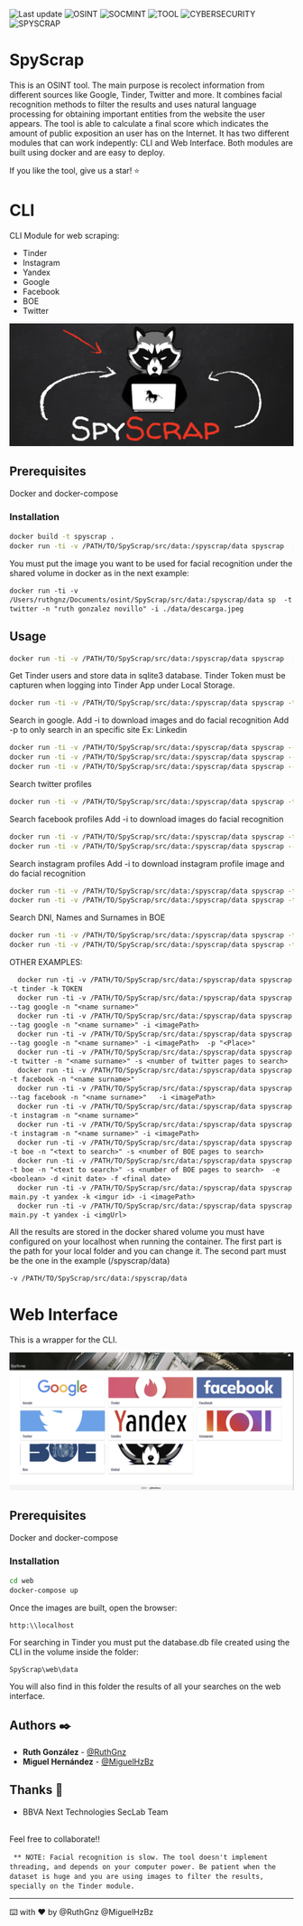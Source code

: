 ![Last update](https://img.shields.io/badge/last%20update-11%20FEB%202021-green.svg?style=flat-square)
![OSINT](https://img.shields.io/badge/OSINT-brightgreen.svg?style=flat-square)
![SOCMINT](https://img.shields.io/badge/SOCMINT-brightgreen.svg?style=flat-square)
![TOOL](https://img.shields.io/badge/TOOL-brightgreen.svg?style=flat-square)
![CYBERSECURITY](https://img.shields.io/badge/CYBERSECURITY-brightgreen.svg?style=flat-square)
![SPYSCRAP](https://img.shields.io/badge/SPYSCRAP-brightgreen.svg?style=flat-square)

# SpyScrap

This is an OSINT tool. The main purpose is recolect information from different sources like Google, Tinder, Twitter and more. It combines facial recognition methods to filter the results and uses natural language processing for obtaining important entities from the website the user appears. The tool is able to calculate a final score which indicates the amount of public exposition an user has on the Internet.
It has two different modules that can work indepently: CLI and Web Interface.
Both modules are built using docker and are easy to deploy.

If you like the tool, give us a star! :star:

# CLI

CLI Module for web scraping:

* Tinder
* Instagram
* Yandex
* Google
* Facebook
* BOE
* Twitter


![alt text](./SpyScrap.png)


## Prerequisites

Docker and docker-compose


### Installation
```bash
docker build -t spyscrap .
docker run -ti -v /PATH/TO/SpyScrap/src/data:/spyscrap/data spyscrap  [options]
```
You must put the image you want to be used for facial recognition under the shared volume in docker as in the next example:
```
docker run -ti -v /Users/ruthgnz/Documents/osint/SpyScrap/src/data:/spyscrap/data sp  -t twitter -n "ruth gonzalez novillo" -i ./data/descarga.jpeg
```

## Usage

```bash
docker run -ti -v /PATH/TO/SpyScrap/src/data:/spyscrap/data spyscrap  [options]
```

Get Tinder users and store data in sqlite3 database. Tinder Token must be capturen when logging into Tinder App under Local Storage.
```bash
docker run -ti -v /PATH/TO/SpyScrap/src/data:/spyscrap/data spyscrap -t tinder -k TOKEN		
```

Search in google.
Add -i to download images and do facial recognition
Add -p to only search in an specific site Ex: Linkedin

```bash
docker run -ti -v /PATH/TO/SpyScrap/src/data:/spyscrap/data spyscrap --tag google -n "<name surname>"
docker run -ti -v /PATH/TO/SpyScrap/src/data:/spyscrap/data spyscrap --tag google -n "<name surname>" -i <imagePath>
docker run -ti -v /PATH/TO/SpyScrap/src/data:/spyscrap/data spyscrap --tag google -n "<name surname>" -i <imagePath>	-p "<Place>"
```

Search twitter profiles
```bash
docker run -ti -v /PATH/TO/SpyScrap/src/data:/spyscrap/data spyscrap -t twitter -n "<name surname>" -s <number of twitter pages to search>		
```																					

Search facebook profiles
Add -i to download images do facial recognition		
```bash
docker run -ti -v /PATH/TO/SpyScrap/src/data:/spyscrap/data spyscrap -t facebook -n "<name surname>"
docker run -ti -v /PATH/TO/SpyScrap/src/data:/spyscrap/data spyscrap --tag facebook -n "<name surname>"	-i <imagePath>			
```

Search instagram profiles
Add -i to download instagram profile image and do facial recognition
```bash
docker run -ti -v /PATH/TO/SpyScrap/src/data:/spyscrap/data spyscrap -t instagram -n "<name surname>"
docker run -ti -v /PATH/TO/SpyScrap/src/data:/spyscrap/data spyscrap -t instagram -n "<name surname>" -i <imagePath>			
```

Search DNI, Names and Surnames in BOE
```bash
docker run -ti -v /PATH/TO/SpyScrap/src/data:/spyscrap/data spyscrap -t boe -n "<text to search>" -s <number of BOE pages to search>
docker run -ti -v /PATH/TO/SpyScrap/src/data:/spyscrap/data spyscrap -t boe -n "<text to search>" -s <number of BOE pages to search>	-e <boolean> -d <init date> -f <final date>			
```

OTHER EXAMPLES:
```  docker run -ti -v /PATH/TO/SpyScrap/src/data:/spyscrap/data spyscrap [options]
  docker run -ti -v /PATH/TO/SpyScrap/src/data:/spyscrap/data spyscrap -t tinder -k TOKEN			
  docker run -ti -v /PATH/TO/SpyScrap/src/data:/spyscrap/data spyscrap --tag google -n "<name surname>"		
  docker run -ti -v /PATH/TO/SpyScrap/src/data:/spyscrap/data spyscrap --tag google -n "<name surname>" -i <imagePath>								
  docker run -ti -v /PATH/TO/SpyScrap/src/data:/spyscrap/data spyscrap --tag google -n "<name surname>" -i <imagePath>	-p "<Place>"								
  docker run -ti -v /PATH/TO/SpyScrap/src/data:/spyscrap/data spyscrap -t twitter -n "<name surname>" -s <number of twitter pages to search>						
  docker run -ti -v /PATH/TO/SpyScrap/src/data:/spyscrap/data spyscrap -t facebook -n "<name surname>"											
  docker run -ti -v /PATH/TO/SpyScrap/src/data:/spyscrap/data spyscrap --tag facebook -n "<name surname>"	-i <imagePath>								
  docker run -ti -v /PATH/TO/SpyScrap/src/data:/spyscrap/data spyscrap -t instagram -n "<name surname>"												
  docker run -ti -v /PATH/TO/SpyScrap/src/data:/spyscrap/data spyscrap -t instagram -n "<name surname>" -i <imagePath> 											
  docker run -ti -v /PATH/TO/SpyScrap/src/data:/spyscrap/data spyscrap -t boe -n "<text to search>" -s <number of BOE pages to search>
  docker run -ti -v /PATH/TO/SpyScrap/src/data:/spyscrap/data spyscrap -t boe -n "<text to search>" -s <number of BOE pages to search>	-e <boolean> -d <init date> -f <final date>
  docker run -ti -v /PATH/TO/SpyScrap/src/data:/spyscrap/data spyscrap main.py -t yandex -k <imgur id> -i <imagePath>
  docker run -ti -v /PATH/TO/SpyScrap/src/data:/spyscrap/data spyscrap main.py -t yandex -i <imgUrl>
  ```
All the results are stored in the docker shared volume you must have configured on your localhost when running the container. The first part is the path for your local folder and you can change it. The second part must be the one in the example (/spyscrap/data)
```bash
-v /PATH/TO/SpyScrap/src/data:/spyscrap/data
 ```
# Web Interface

This is a wrapper for the CLI. 

![alt text](./GUI.png)

## Prerequisites

Docker and docker-compose

### Installation
```bash
cd web
docker-compose up
```
Once the images are built, open the browser:
```
http:\\localhost
```
For searching in Tinder you must put the database.db file created using the CLI in the volume inside the folder:

```
SpyScrap\web\data
```
You will also find in this folder the results of all your searches on the web interface.

## Authors ✒️

* **Ruth González** - [@RuthGnz](https://twitter.com/RuthGnz)
* **Miguel Hernández** -  [@MiguelHzBz](https://twitter.com/MiguelHzBz)


## Thanks 🎁

* BBVA Next Technologies SecLab Team

<br>
Feel free to collaborate!!
<br>

`` 
** NOTE: Facial recognition is slow. The tool doesn't implement threading, and depends on your computer power. Be patient when the dataset is huge and you are using images to filter the results, specially on the Tinder module.
``
<br>

---
⌨️ with ❤️ by @RuthGnz @MiguelHzBz 

